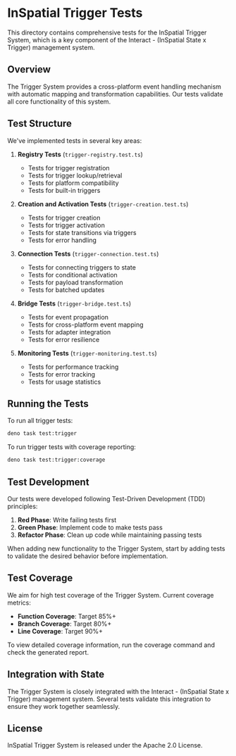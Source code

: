 # InSpatial Trigger Tests

This directory contains comprehensive tests for the InSpatial Trigger System, which is a key component of the Interact - (InSpatial State x Trigger) management system.

## Overview

The Trigger System provides a cross-platform event handling mechanism with automatic mapping and transformation capabilities. Our tests validate all core functionality of this system.

## Test Structure

We've implemented tests in several key areas:

1. **Registry Tests** (`trigger-registry.test.ts`)
   - Tests for trigger registration
   - Tests for trigger lookup/retrieval
   - Tests for platform compatibility
   - Tests for built-in triggers

2. **Creation and Activation Tests** (`trigger-creation.test.ts`)
   - Tests for trigger creation
   - Tests for trigger activation
   - Tests for state transitions via triggers
   - Tests for error handling

3. **Connection Tests** (`trigger-connection.test.ts`)
   - Tests for connecting triggers to state
   - Tests for conditional activation
   - Tests for payload transformation
   - Tests for batched updates

4. **Bridge Tests** (`trigger-bridge.test.ts`)
   - Tests for event propagation
   - Tests for cross-platform event mapping
   - Tests for adapter integration
   - Tests for error resilience

5. **Monitoring Tests** (`trigger-monitoring.test.ts`)
   - Tests for performance tracking
   - Tests for error tracking
   - Tests for usage statistics

## Running the Tests

To run all trigger tests:

```bash
deno task test:trigger
```

To run trigger tests with coverage reporting:

```bash
deno task test:trigger:coverage
```

## Test Development

Our tests were developed following Test-Driven Development (TDD) principles:

1. **Red Phase**: Write failing tests first
2. **Green Phase**: Implement code to make tests pass
3. **Refactor Phase**: Clean up code while maintaining passing tests

When adding new functionality to the Trigger System, start by adding tests to validate the desired behavior before implementation.

## Test Coverage

We aim for high test coverage of the Trigger System. Current coverage metrics:

- **Function Coverage**: Target 85%+
- **Branch Coverage**: Target 80%+
- **Line Coverage**: Target 90%+

To view detailed coverage information, run the coverage command and check the generated report.

## Integration with State

The Trigger System is closely integrated with the Interact - (InSpatial State x Trigger) management system. Several tests validate this integration to ensure they work together seamlessly.

## License

InSpatial Trigger System is released under the Apache 2.0 License. 